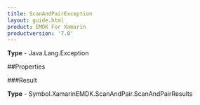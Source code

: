 ```yaml
---
title: ScanAndPairException
layout: guide.html
product: EMDK For Xamarin 
productversion: '7.0' 
---
```


    

**Type** - Java.Lang.Exception

##Properties

###Result

        

**Type** - Symbol.XamarinEMDK.ScanAndPair.ScanAndPairResults
